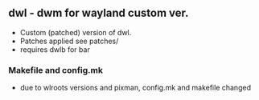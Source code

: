 ## dwl - dwm for wayland custom ver.

- Custom (patched) version of dwl. 
- Patches applied see patches/
- requires dwlb for bar

### Makefile and config.mk 

- due to wlroots versions and pixman, config.mk and makefile changed

